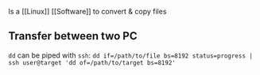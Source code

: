 Is a [[Linux]] [[Software]] to convert & copy files
## Transfer between two PC
`dd` can be piped with `ssh`: `dd if=/path/to/file bs=8192 status=progress | ssh user@target 'dd of=/path/to/target bs=8192'`